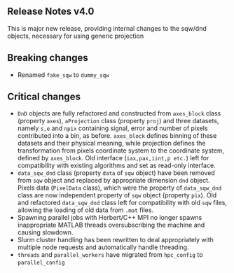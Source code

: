 ## Release Notes v4.0

This is major new release, providing internal changes to the sqw/dnd objects, necessary for using generic projection

## Breaking changes
 - Renamed `fake_sqw` to `dummy_sqw`

## Critical changes
 - `DnD` objects are fully refactored and constructed from `axes_block` class (property `axes`), `aProjection` class (property   `proj`) and three datasets, namely `s,e` and `npix` containing signal, error and number of pixels contributed into a bin, as before. `axes_block` defines binning of these datasets and their physical meaning, while projection defines the transformation from pixels coordinate system to the coordinate system, defined by `axes_block`. Old interface (`iax,pax,iint,p etc.`) left for compatibility with existing algorithms and set as read-only interface.
 - `data_sqw_dnd` class (property `data` of `sqw` object) have been removed from `sqw` object and replaced by appropriate dimension `dnd` object. Pixels data (`PixelData` class), which were the property of `data_sqw_dnd` class are now independent property of `sqw` object (property `pix`). Old and refactored `data_sqw_dnd` class left for compatibility with old `sqw` files, allowing the loading of old data from `.mat` files.
 - Spawning parallel jobs with Herbert/C++ MPI no longer spawns inappropriate MATLAB threads oversubscribing the machine and causing slowdown.
 - Slurm cluster handling has been rewritten to deal appropriately with multiple node requests and automatically handle threading.
 - `threads` and `parallel_workers` have migrated from `hpc_config` to `parallel_config`
